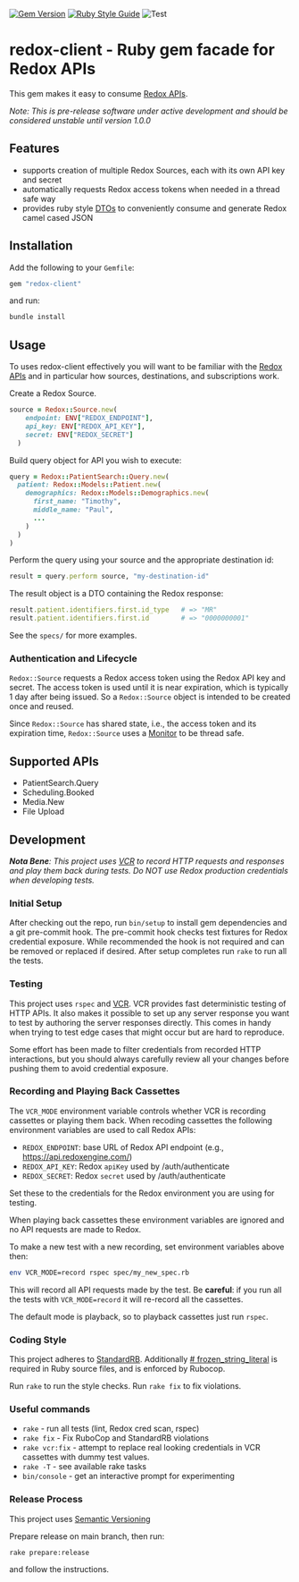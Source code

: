 [![Gem Version](https://img.shields.io/gem/v/redox-client.svg)](https://badge.fury.io/rb/redox-client)
[![Ruby Style Guide](https://img.shields.io/badge/code_style-standard-brightgreen.svg)](https://github.com/testdouble/standard)
![Test](https://github.com/patient-discovery/redox-client/workflows/Test/badge.svg)

# redox-client - Ruby gem facade for Redox APIs

This gem makes it easy to consume [Redox APIs](https://developer.redoxengine.com/).

*Note: This is pre-release software under active development and should be considered unstable until version 1.0.0*

## Features
 - supports creation of multiple Redox Sources, each with its own API key and secret
 - automatically requests Redox access tokens when needed in a thread safe way
 - provides ruby style [DTOs](https://en.wikipedia.org/wiki/Data_transfer_object) to conveniently consume and generate Redox camel cased JSON

## Installation

Add the following to your `Gemfile`:

```ruby
gem "redox-client"
```

and run:

```bash
bundle install
```

## Usage
To uses redox-client effectively you will want to be familiar with the [Redox APIs](https://developer.redoxengine.com/) and in particular how sources, destinations, and subscriptions work.

Create a Redox Source.

```ruby
source = Redox::Source.new(
    endpoint: ENV["REDOX_ENDPOINT"],
    api_key: ENV["REDOX_API_KEY"],
    secret: ENV["REDOX_SECRET"]
  )
```

Build query object for API you wish to execute:

```ruby
query = Redox::PatientSearch::Query.new(
  patient: Redox::Models::Patient.new(
    demographics: Redox::Models::Demographics.new(
      first_name: "Timothy",
      middle_name: "Paul",
      ...
    )
  )
)
```

Perform the query using your source and the appropriate destination id:

```ruby
result = query.perform source, "my-destination-id"
```

The result object is a DTO containing the Redox response:

```ruby
result.patient.identifiers.first.id_type   # => "MR"
result.patient.identifiers.first.id        # => "0000000001"
```

See the `specs/` for more examples.

### Authentication and Lifecycle
`Redox::Source` requests a Redox access token using the Redox API key and secret. The access token is used until it is near expiration, which is typically 1 day after being issued. So a `Redox::Source` object is intended to be created once and reused.

Since `Redox::Source` has shared state, i.e., the access token and its expiration time, `Redox::Source` uses a [Monitor](https://ruby-doc.org/stdlib-2.6.3/libdoc/monitor/rdoc/MonitorMixin.html) to be thread safe.


## Supported APIs

- PatientSearch.Query
- Scheduling.Booked
- Media.New
- File Upload

## Development
***Nota Bene**: This project uses [VCR](https://relishapp.com/vcr/vcr/docs) to record HTTP requests and responses and play them back during tests. Do NOT use Redox production credentials when developing tests.*

### Initial Setup
After checking out the repo, run `bin/setup` to install gem dependencies and a git pre-commit hook. The pre-commit hook checks test fixtures for Redox credential exposure. While recommended the hook is not required and can be removed or replaced if desired. After setup completes run `rake` to run all the tests.

### Testing
This project uses `rspec` and [VCR](https://relishapp.com/vcr/vcr/docs). VCR provides fast deterministic testing of HTTP APIs. It also makes it possible to set up any server response you want to test by authoring the server responses directly. This comes in handy when trying to test edge cases that might occur but are hard to reproduce.

Some effort has been made to filter credentials from recorded HTTP interactions, but you should always carefully review all your changes before pushing them to avoid credential exposure.

### Recording and Playing Back Cassettes
The `VCR_MODE` environment variable controls whether VCR is recording cassettes or playing them back. When recoding cassettes the following environment variables are used to call Redox APIs:

- `REDOX_ENDPOINT`: base URL of Redox API endpoint (e.g., https://api.redoxengine.com/)
- `REDOX_API_KEY`: Redox `apiKey` used by /auth/authenticate
- `REDOX_SECRET`: Redox `secret` used by /auth/authenticate

Set these to the credentials for the Redox environment you are using for testing.

When playing back cassettes these environment variables are ignored and no API requests are made to Redox.

To make a new test with a new recording, set environment variables above then:

```bash
env VCR_MODE=record rspec spec/my_new_spec.rb
```

This will record all API requests made by the test. Be **careful**: if you run all the tests with `VCR_MODE=record` it will re-record all the cassettes.

The default mode is playback, so to playback cassettes just run `rspec`.

### Coding Style
This project adheres to [StandardRB](https://github.com/testdouble/standard/blob/master/README.md). Additionally
[# frozen_string_literal](https://bugs.ruby-lang.org/issues/8976#note-30) is required in Ruby source files, and is enforced by Rubocop.

Run `rake` to run the style checks. Run `rake fix` to fix violations.

### Useful commands
- `rake` - run all tests (lint, Redox cred scan, rspec)
- `rake fix` - Fix RuboCop and StandardRB violations
- `rake vcr:fix` - attempt to replace real looking credentials in VCR cassettes with dummy test values.
- `rake -T` - see available rake tasks
- `bin/console` - get an interactive prompt for experimenting

### Release Process
This project uses [Semantic Versioning](https://semver.org)

Prepare release on main branch, then run:

```
rake prepare:release
```

and follow the instructions.
